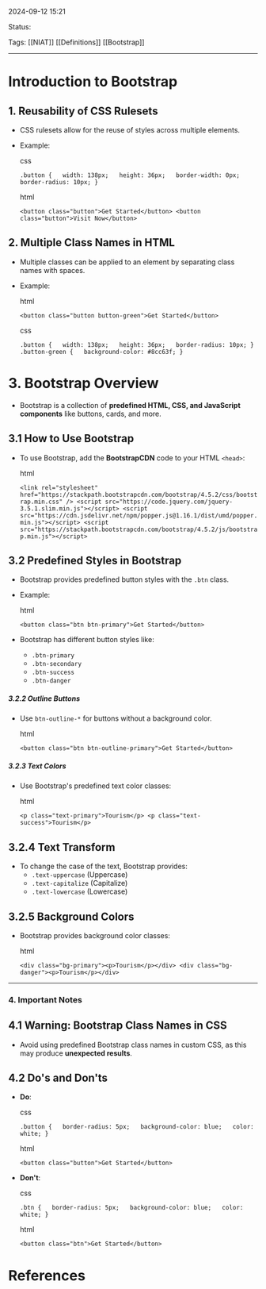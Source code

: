 
2024-09-12 15:21

Status:

Tags: [[NIAT]] [[Definitions]] [[Bootstrap]]

________________________________________________________________________



# Introduction to Bootstrap

## 1. Reusability of CSS Rulesets

- CSS rulesets allow for the reuse of styles across multiple elements.
- Example:
    
    css
    
    `.button {   width: 138px;   height: 36px;   border-width: 0px;   border-radius: 10px; }`
    
    html
    
    `<button class="button">Get Started</button> <button class="button">Visit Now</button>`
    

## 2. Multiple Class Names in HTML

- Multiple classes can be applied to an element by separating class names with spaces.
- Example:
    
    html
    
    `<button class="button button-green">Get Started</button>`
    
    css
    
    `.button {   width: 138px;   height: 36px;   border-radius: 10px; } .button-green {   background-color: #8cc63f; }`
    

# 3. Bootstrap Overview

- Bootstrap is a collection of **predefined HTML, CSS, and JavaScript components** like buttons, cards, and more.

## 3.1 How to Use Bootstrap

- To use Bootstrap, add the **BootstrapCDN** code to your HTML `<head>`:
    
    html
    
    `<link rel="stylesheet" href="https://stackpath.bootstrapcdn.com/bootstrap/4.5.2/css/bootstrap.min.css" /> <script src="https://code.jquery.com/jquery-3.5.1.slim.min.js"></script> <script src="https://cdn.jsdelivr.net/npm/popper.js@1.16.1/dist/umd/popper.min.js"></script> <script src="https://stackpath.bootstrapcdn.com/bootstrap/4.5.2/js/bootstrap.min.js"></script>`
    

## 3.2 Predefined Styles in Bootstrap

- Bootstrap provides predefined button styles with the `.btn` class.
- Example:
    
    html
    
    `<button class="btn btn-primary">Get Started</button>`
    
- Bootstrap has different button styles like:
    - `.btn-primary`
    - `.btn-secondary`
    - `.btn-success`
    - `.btn-danger`

##### 3.2.2 **Outline Buttons**

- Use `btn-outline-*` for buttons without a background color.
    
    html
    
    `<button class="btn btn-outline-primary">Get Started</button>`
    

##### 3.2.3 **Text Colors**

- Use Bootstrap's predefined text color classes:
    
    html
    
    `<p class="text-primary">Tourism</p> <p class="text-success">Tourism</p>`
    

## 3.2.4 Text Transform

- To change the case of the text, Bootstrap provides:
    - `.text-uppercase` (Uppercase)
    - `.text-capitalize` (Capitalize)
    - `.text-lowercase` (Lowercase)

## 3.2.5 Background Colors

- Bootstrap provides background color classes:
    
    html
    
    `<div class="bg-primary"><p>Tourism</p></div> <div class="bg-danger"><p>Tourism</p></div>`
    

---

### 4. **Important Notes**

## 4.1 Warning: Bootstrap Class Names in CSS

- Avoid using predefined Bootstrap class names in custom CSS, as this may produce **unexpected results**.

## 4.2 Do's and Don'ts

- **Do**:
    
    css
    
    `.button {   border-radius: 5px;   background-color: blue;   color: white; }`
    
    html
    
    `<button class="button">Get Started</button>`
    
- **Don't**:
    
    css
    
    `.btn {   border-radius: 5px;   background-color: blue;   color: white; }`
    
    html
    
    `<button class="btn">Get Started</button>`





# References

